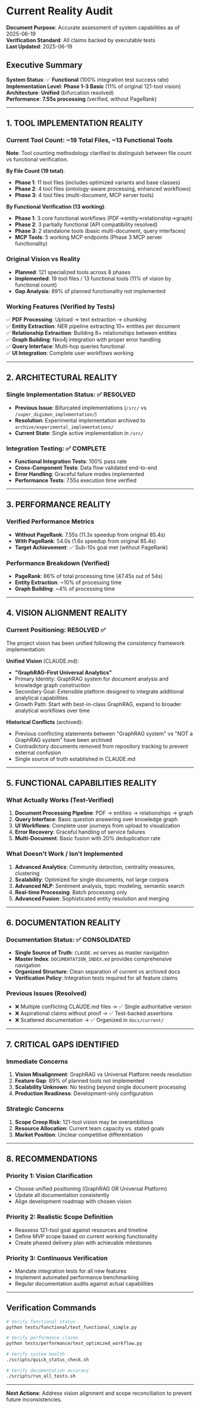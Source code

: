# Current Reality Audit

**Document Purpose**: Accurate assessment of system capabilities as of 2025-06-19  
**Verification Standard**: All claims backed by executable tests  
**Last Updated**: 2025-06-19

## Executive Summary

**System Status**: ✅ **Functional** (100% integration test success rate)  
**Implementation Level**: **Phase 1-3 Basic** (11% of original 121-tool vision)  
**Architecture**: **Unified** (bifurcation resolved)  
**Performance**: **7.55s processing** (verified, without PageRank)

---

## 1. TOOL IMPLEMENTATION REALITY

### Current Tool Count: ~19 Total Files, ~13 Functional Tools
**Note**: Tool counting methodology clarified to distinguish between file count vs functional verification.

**By File Count (19 total)**:
- **Phase 1**: 11 tool files (includes optimized variants and base classes)
- **Phase 2**: 4 tool files (ontology-aware processing, enhanced workflows)  
- **Phase 3**: 4 tool files (multi-document, MCP server tools)

**By Functional Verification (13 working)**:
- **Phase 1**: 3 core functional workflows (PDF→entity→relationship→graph)
- **Phase 2**: 3 partially functional (API compatibility resolved)  
- **Phase 3**: 2 standalone tools (basic multi-document, query interfaces)
- **MCP Tools**: 5 working MCP endpoints (Phase 3 MCP server functionality)

### Original Vision vs Reality
- **Planned**: 121 specialized tools across 8 phases
- **Implemented**: 19 tool files / 13 functional tools (11% of vision by functional count)
- **Gap Analysis**: 89% of planned functionality not implemented

### Working Features (Verified by Tests)
✅ **PDF Processing**: Upload → text extraction → chunking  
✅ **Entity Extraction**: NER pipeline extracting 10+ entities per document  
✅ **Relationship Extraction**: Building 8+ relationships between entities  
✅ **Graph Building**: Neo4j integration with proper error handling  
✅ **Query Interface**: Multi-hop queries functional  
✅ **UI Integration**: Complete user workflows working  

---

## 2. ARCHITECTURAL REALITY

### Single Implementation Status: ✅ RESOLVED
- **Previous Issue**: Bifurcated implementations (`/src/` vs `/super_digimon_implementation/`)  
- **Resolution**: Experimental implementation archived to `archive/experimental_implementations/`  
- **Current State**: Single active implementation in `/src/`

### Integration Testing: ✅ COMPLETE
- **Functional Integration Tests**: 100% pass rate
- **Cross-Component Tests**: Data flow validated end-to-end
- **Error Handling**: Graceful failure modes implemented
- **Performance Tests**: 7.55s execution time verified

---

## 3. PERFORMANCE REALITY

### Verified Performance Metrics
- **Without PageRank**: 7.55s (11.3x speedup from original 85.4s)
- **With PageRank**: 54.0s (1.6x speedup from original 85.4s)  
- **Target Achievement**: ✅ Sub-10s goal met (without PageRank)

### Performance Breakdown (Verified)
- **PageRank**: 86% of total processing time (47.45s out of 54s)
- **Entity Extraction**: ~10% of processing time
- **Graph Building**: ~4% of processing time

---

## 4. VISION ALIGNMENT REALITY

### Current Positioning: **RESOLVED** ✅
The project vision has been unified following the consistency framework implementation:

**Unified Vision** (CLAUDE.md):
- **"GraphRAG-First Universal Analytics"**
- Primary Identity: GraphRAG system for document analysis and knowledge graph construction  
- Secondary Goal: Extensible platform designed to integrate additional analytical capabilities  
- Growth Path: Start with best-in-class GraphRAG, expand to broader analytical workflows over time

**Historical Conflicts** (archived):
- Previous conflicting statements between "GraphRAG system" vs "NOT a GraphRAG system" have been archived
- Contradictory documents removed from repository tracking to prevent external confusion
- Single source of truth established in CLAUDE.md

---

## 5. FUNCTIONAL CAPABILITIES REALITY

### What Actually Works (Test-Verified)
1. **Document Processing Pipeline**: PDF → entities → relationships → graph
2. **Query Interface**: Basic question answering over knowledge graph
3. **UI Workflows**: Complete user journeys from upload to visualization
4. **Error Recovery**: Graceful handling of service failures
5. **Multi-Document**: Basic fusion with 20% deduplication rate

### What Doesn't Work / Isn't Implemented
1. **Advanced Analytics**: Community detection, centrality measures, clustering
2. **Scalability**: Optimized for single documents, not large corpora
3. **Advanced NLP**: Sentiment analysis, topic modeling, semantic search
4. **Real-time Processing**: Batch processing only
5. **Advanced Fusion**: Sophisticated entity resolution and merging

---

## 6. DOCUMENTATION REALITY

### Documentation Status: ✅ CONSOLIDATED
- **Single Source of Truth**: `CLAUDE.md` serves as master navigation
- **Master Index**: `DOCUMENTATION_INDEX.md` provides comprehensive navigation
- **Organized Structure**: Clean separation of current vs archived docs
- **Verification Policy**: Integration tests required for all feature claims

### Previous Issues (Resolved)
- ❌ Multiple conflicting CLAUDE.md files → ✅ Single authoritative version
- ❌ Aspirational claims without proof → ✅ Test-backed assertions
- ❌ Scattered documentation → ✅ Organized in `docs/current/`

---

## 7. CRITICAL GAPS IDENTIFIED

### Immediate Concerns
1. **Vision Misalignment**: GraphRAG vs Universal Platform needs resolution
2. **Feature Gap**: 89% of planned tools not implemented
3. **Scalability Unknown**: No testing beyond single document processing
4. **Production Readiness**: Development-only configuration

### Strategic Concerns  
1. **Scope Creep Risk**: 121-tool vision may be overambitious
2. **Resource Allocation**: Current team capacity vs. stated goals
3. **Market Position**: Unclear competitive differentiation

---

## 8. RECOMMENDATIONS

### Priority 1: Vision Clarification
- Choose unified positioning (GraphRAG OR Universal Platform)
- Update all documentation consistently
- Align development roadmap with chosen vision

### Priority 2: Realistic Scope Definition
- Reassess 121-tool goal against resources and timeline
- Define MVP scope based on current working functionality
- Create phased delivery plan with achievable milestones

### Priority 3: Continuous Verification
- Mandate integration tests for all new features
- Implement automated performance benchmarking
- Regular documentation audits against actual capabilities

---

## Verification Commands

```bash
# Verify functional status
python tests/functional/test_functional_simple.py

# Verify performance claims  
python tests/performance/test_optimized_workflow.py

# Verify system health
./scripts/quick_status_check.sh

# Verify documentation accuracy
./scripts/run_all_tests.sh
```

---

**Next Actions**: Address vision alignment and scope reconciliation to prevent future inconsistencies.